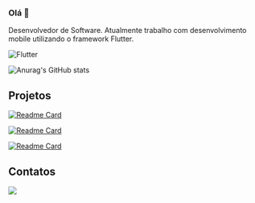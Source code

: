 ### Olá 👋

Desenvolvedor de Software. Atualmente trabalho com desenvolvimento mobile utilizando o framework Flutter.

![Flutter](https://img.shields.io/badge/Flutter-02569B?style=for-the-badge&logo=flutter&logoColor=white)

![Anurag's GitHub stats](https://github-readme-stats.vercel.app/api?username=nicolasbmorais&count_private=true&show_icons=true&theme=dark)

## Projetos

[![Readme Card](https://github-readme-stats.vercel.app/api/pin/?username=nicolasbmorais&repo=Invest-App&langs_count=8&theme=dark)](https://github.com/nicolasbmorais/Invest-App)

[![Readme Card](https://github-readme-stats.vercel.app/api/pin/?username=nicolasbmorais&repo=na-trave-web&langs_count=8&theme=dark)](https://github.com/nicolasbmorais/na-trave-web)

[![Readme Card](https://github-readme-stats.vercel.app/api/pin/?username=nicolasbmorais&repo=Easy-Eats&langs_count=8&theme=dark)](https://github.com/nicolasbmorais/Easy-Eats)

## Contatos
[<img src='https://img.shields.io/badge/LinkedIn-0077B5?style=for-the-badge&logo=linkedin&logoColor=white'>](https://www.linkedin.com/in/nicolasb-morais/)
